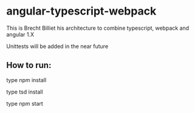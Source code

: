 # angular-typescript-webpack

This is Brecht Billiet his architecture to combine typescript, webpack and angular 1.X

Unittests will be added in the near future

## How to run:
type npm install

type tsd install

type npm start
